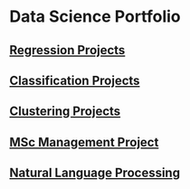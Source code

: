# Data Science Portfolio

## [Regression Projects](https://github.com/Auckland68/LinearRegression)

## [Classification Projects](https://github.com/Auckland68/Classification)

## [Clustering Projects](https://github.com/Auckland68/Clustering)

## [MSc Management Project](https://github.com/Auckland68/Arun-Travel-Reviews-Analysis)

## [Natural Language Processing](https://github.com/Auckland68/NLPModels)
